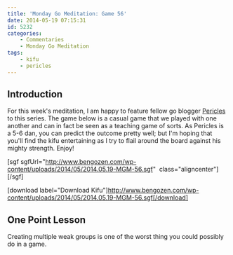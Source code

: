 ```yaml
---
title: 'Monday Go Meditation: Game 56'
date: 2014-05-19 07:15:31
id: 5232
categories:
	- Commentaries
	- Monday Go Meditation
tags:
	- kifu
	- pericles
---
```


## Introduction

For this week's meditation, I am happy to feature fellow go blogger [Pericles](http://kingdomofbaduk.blogspot.fr "Kingdom of Baduk") to this series. The game below is a casual game that we played with one another and can in fact be seen as a teaching game of sorts. As Pericles is a 5-6 dan, you can predict the outcome pretty well; but I'm hoping that you'll find the kifu entertaining as I try to flail around the board against his mighty strength. Enjoy!

[sgf sgfUrl="http://www.bengozen.com/wp-content/uploads/2014/05/2014.05.19-MGM-56.sgf"  class="aligncenter"][/sgf]

[download label="Download Kifu"]http://www.bengozen.com/wp-content/uploads/2014/05/2014.05.19-MGM-56.sgf[/download]

## **One Point Lesson**

Creating multiple weak groups is one of the worst thing you could possibly do in a game.